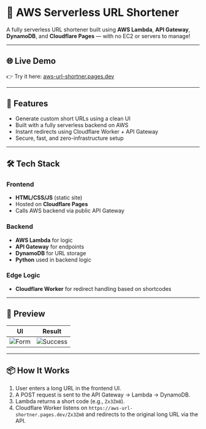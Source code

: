 # 🔗 AWS Serverless URL Shortener

A fully serverless URL shortener built using **AWS Lambda**, **API Gateway**, **DynamoDB**, and **Cloudflare Pages** — with no EC2 or servers to manage!

---

## 🌐 Live Demo

👉 Try it here: [aws-url-shortner.pages.dev](https://aws-url-shortner.pages.dev)

---

## 🚀 Features

- Generate custom short URLs using a clean UI
- Built with a fully serverless backend on AWS
- Instant redirects using Cloudflare Worker + API Gateway
- Secure, fast, and zero-infrastructure setup

---

## 🛠️ Tech Stack

### Frontend
- **HTML/CSS/JS** (static site)
- Hosted on **Cloudflare Pages**
- Calls AWS backend via public API Gateway

### Backend
- **AWS Lambda** for logic
- **API Gateway** for endpoints
- **DynamoDB** for URL storage
- **Python** used in backend logic

### Edge Logic
- **Cloudflare Worker** for redirect handling based on shortcodes

---

## 📸 Preview

| UI | Result |
|----|--------|
| ![Form](./screenshots/form.png) | ![Success](./screenshots/success.png) |

---

## 📦 How It Works

1. User enters a long URL in the frontend UI.
2. A POST request is sent to the API Gateway → Lambda → DynamoDB.
3. Lambda returns a short code (e.g., `Zx3Zm8`).
4. Cloudflare Worker listens on `https://aws-url-shortner.pages.dev/Zx3Zm8` and redirects to the original long URL via the API.


